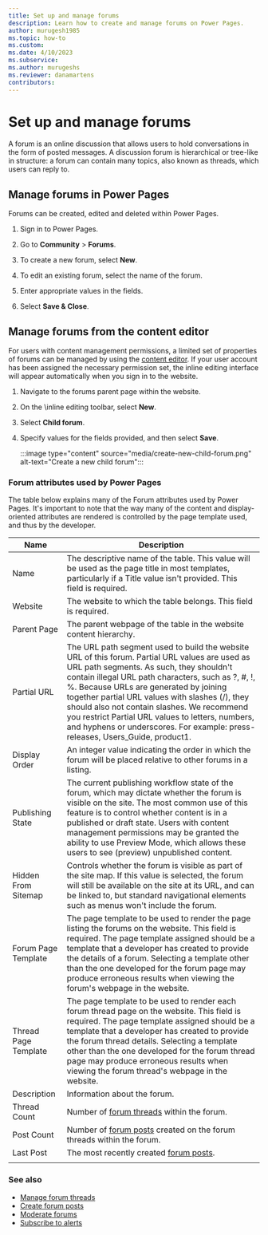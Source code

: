 ```yaml
---
title: Set up and manage forums
description: Learn how to create and manage forums on Power Pages.
author: murugesh1985
ms.topic: how-to
ms.custom: 
ms.date: 4/10/2023
ms.subservice: 
ms.author: murugeshs
ms.reviewer: danamartens
contributors:
---
```


# Set up and manage forums

A forum is an online discussion that allows users to hold conversations in the form of posted messages. A discussion forum is hierarchical or tree-like in structure: a forum can contain many topics, also known as threads, which users can reply to.

## Manage forums in Power Pages

Forums can be created, edited and deleted within Power Pages.

1. Sign in to Power Pages.

1. Go to **Community** > **Forums**.

1. To create a new forum, select **New**.

1. To edit an existing forum, select the name of the forum.

1. Enter appropriate values in the fields.

1. Select **Save & Close**.

## Manage forums from the content editor

For users with content management permissions, a limited set of properties of forums can be managed by using the [content editor](/power-apps/maker/portals/use-content-editor). If your user account has been assigned the necessary permission set, the inline editing interface will appear automatically when you sign in to the website.  

1. Navigate to the forums parent page within the website.

1. On the \inline editing toolbar, select **New**. 

1. Select **Child forum**. 

1. Specify values for the fields provided, and then select **Save**.

    :::image type="content" source="media/create-new-child-forum.png" alt-text="Create a new child forum":::

### Forum attributes used by Power Pages

The table below explains many of the Forum attributes used by Power Pages. It's important to note that the way many of the content and display-oriented attributes are rendered is controlled by the page template used, and thus by the developer.


|Name | Description |
|----------------------|---------------------|
|         Name         |The descriptive name of the table. This value will be used as the page title in most templates, particularly if a Title value isn't provided. This field is required.|
|       Website        |The website to which the table belongs. This field is required.                                                                                                                                                                                                                      |
|     Parent Page      |                                                                                                                                                                                                                    The parent webpage of the table in the website content hierarchy.                                                                                                                                                                                                                     |
|     Partial URL      | The URL path segment used to build the website URL of this forum. Partial URL values are used as URL path segments. As such, they shouldn't contain illegal URL path characters, such as ?, \#, !, %. Because URLs are generated by joining together partial URL values with slashes (/), they should also not contain slashes. We recommend you restrict Partial URL values to letters, numbers, and hyphens or underscores. For example: press-releases, Users\_Guide, product1. |
|    Display Order     |                                                                                                                                                                                              An integer value indicating the order in which the forum will be placed relative to other forums in a listing.                                                                                                                                                                                               |
|   Publishing State   |                                                              The current publishing workflow state of the forum, which may dictate whether the forum is visible on the site. The most common use of this feature is to control whether content is in a published or draft state. Users with content management permissions may be granted the ability to use Preview Mode, which allows these users to see (preview) unpublished content.                                                               |
| Hidden From Sitemap  |                                                                                                                       Controls whether the forum is visible as part of the site map. If this value is selected, the forum will still be available on the site at its URL, and can be linked to, but standard navigational elements such as menus won't include the forum.                                                                                                                       |
| Forum Page Template  |                                                         The page template to be used to render the page listing the forums on the website. This field is required. The page template assigned should be a template that a developer has created to provide the details of a forum. Selecting a template other than the one developed for the forum page may produce erroneous results when viewing the forum's webpage in the website.                                                         |
| Thread Page Template |                                                   The page template to be used to render each forum thread page on the website. This field is required. The page template assigned should be a template that a developer has created to provide the forum thread details. Selecting a template other than the one developed for the forum thread page may produce erroneous results when viewing the forum thread's webpage in the website.                                                    |
|     Description      |                                                                                                                                                                                                                                       Information about the forum.                                                                                                                                                                                                                                        |
|     Thread Count     |                                                                                                                                                                                                                   Number of [forum threads](manage-forum-threads.md) within the forum.                                                                                                                                                                                                                    |
|      Post Count      |                                                                                                                                                                                                       Number of [forum posts](create-forum-posts.md) created on the forum threads within the forum.                                                                                                                                                                                                       |
|      Last Post       |                                                                                                                                                                                                               The most recently created [forum posts](create-forum-posts.md).                                                                                                                                                                                                               |
|                      |                                                                                                                                                                                                                                                                                                                                                                                                                                                                                                           |

### See also

- [Manage forum threads](manage-forum-threads.md)  
- [Create forum posts](create-forum-posts.md)  
- [Moderate forums](moderate-forums.md)  
- [Subscribe to alerts](subscribe-alerts.md)
